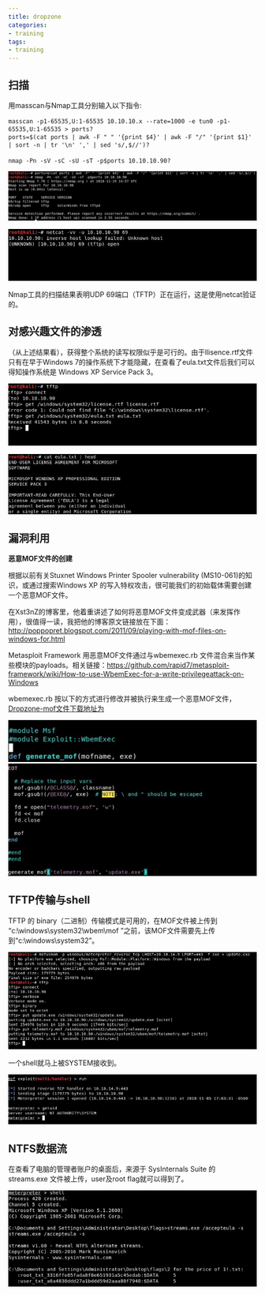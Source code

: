 ```yaml
---
title: dropzone
categories:
- training
tags:
- training
---
```


## 扫描


用masscan与Nmap工具分别输入以下指令:

```
masscan -p1-65535,U:1-65535 10.10.10.x --rate=1000 -e tun0 -p1-65535,U:1-65535 > ports?
ports=$(cat ports | awk -F " " '{print $4}' | awk -F "/" '{print $1}' | sort -n | tr '\n' ',' | sed 's/,$//')?

nmap -Pn -sV -sC -sU -sT -p$ports 10.10.10.90?
```

![123-008](https://raw.githubusercontent.com/Whale3070/Whale3070.github.io/master/images/05-03-04/123-008.png)

![123-009](https://raw.githubusercontent.com/Whale3070/Whale3070.github.io/master/images/05-03-04/123-009.png)

Nmap工具的扫描结果表明UDP 69端口（TFTP）正在运行，这是使用netcat验证的。

## 对感兴趣文件的渗透
（从上述结果看），获得整个系统的读写权限似乎是可行的。由于llisence.rtf文件只有在早于Windows 7的操作系统下才能隐藏，在查看了eula.txt文件后我们可以得知操作系统是 Windows XP Service Pack 3。

![123-014](https://raw.githubusercontent.com/Whale3070/Whale3070.github.io/master/images/05-03-04/123-014.png)

![123-015](https://raw.githubusercontent.com/Whale3070/Whale3070.github.io/master/images/05-03-04/123-015.png)

## 漏洞利用

**恶意MOF文件的创建**

根据以前有关Stuxnet Windows Printer Spooler vulnerability (MS10-061)的知识，或通过搜索Windows XP 的写入特权攻击，很可能我们的初始载体需要创建一个恶意MOF文件。

在Xst3nZ的博客里，他着重讲述了如何将恶意MOF文件变成武器（来发挥作用），很值得一读，我把他的博客原文链接放在下面：
http://poppopret.blogspot.com/2011/09/playing-with-mof-files-on-windows-for.html

Metasploit Framework 用恶意MOF文件通过与wbemexec.rb 文件混合来当作某些模块的payloads。相关链接：https://github.com/rapid7/metasploit-framework/wiki/How-to-use-WbemExec-for-a-write-privilegeattack-on-Windows

wbemexec.rb 按以下的方式进行修改并被执行来生成一个恶意MOF文件，[Dropzone-mof文件下载地址为](https://github.com/Whale3070/ctf-coding/blob/master/Dropzone-mof)

![123-020](https://raw.githubusercontent.com/Whale3070/Whale3070.github.io/master/images/05-03-04/123-020.png)
![123-021](https://raw.githubusercontent.com/Whale3070/Whale3070.github.io/master/images/05-03-04/123-021.png)

## TFTP传输与shell
TFTP 的 binary（二进制）传输模式是可用的，在MOF文件被上传到 “c:\windows\system32\wbem\mof ”之前，该MOF文件需要先上传到“c:\windows\system32”。

![123-026](https://raw.githubusercontent.com/Whale3070/Whale3070.github.io/master/images/05-03-04/123-026.png)

一个shell就马上被SYSTEM接收到。

![123-027](https://raw.githubusercontent.com/Whale3070/Whale3070.github.io/master/images/05-03-04/123-027.png)

## NTFS数据流
在查看了电脑的管理者账户的桌面后，来源于 SysInternals Suite 的 streams.exe 文件被上传，user及root flag就可以得到了。

![123-032](https://raw.githubusercontent.com/Whale3070/Whale3070.github.io/master/images/05-03-04/123-032.png)

